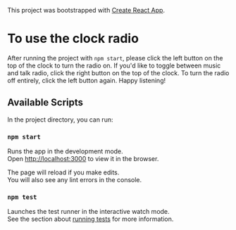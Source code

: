 This project was bootstrapped with [Create React App](https://github.com/facebook/create-react-app).

# To use the clock radio

After running the project with `npm start`, please click the left button on the top of the clock to turn the radio on. If you'd like to toggle between music and talk radio, click the right button on the top of the clock. To turn the radio off entirely, click the left button again. Happy listening!

## Available Scripts

In the project directory, you can run:

### `npm start`

Runs the app in the development mode.<br>
Open [http://localhost:3000](http://localhost:3000) to view it in the browser.

The page will reload if you make edits.<br>
You will also see any lint errors in the console.

### `npm test`

Launches the test runner in the interactive watch mode.<br>
See the section about [running tests](https://facebook.github.io/create-react-app/docs/running-tests) for more information.
